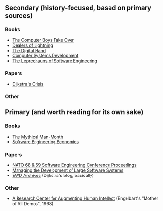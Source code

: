 ## Secondary (history-focused, based on primary sources)

### Books

- [The Computer Boys Take Over](https://www.amazon.com/exec/obidos/ASIN/0262050935)
- [Dealers of Lightning](https://www.amazon.com/exec/obidos/ASIN/0887309895)
- [The Digital Hand](https://www.amazon.com/exec/obidos/ASIN/0195165888)
- [Computer Systems Development](https://www.amazon.com/Computer-Systems-Development-Organization-Implementation/dp/0471923990)
- [The Leprechauns of Software Engineering](https://leanpub.com/leprechauns)

### Papers

- [Dijkstra's Crisis](http://tomandmaria.com/Tom/Writing/DijkstrasCrisis_LeidenDRAFT.pdf)

### Other

## Primary (and worth reading for its own sake)

### Books

- [The Mythical Man-Month](https://www.amazon.com/Mythical-Man-Month-Software-Engineering-Anniversary/dp/0201835959)
- [Software Engineering Economics](https://www.amazon.com/Software-Engineering-Economics-Barry-Boehm/dp/0138221227)

### Papers

- [NATO 68 & 69 Software Engineering Conference Proceedings](homepages.cs.ncl.ac.uk/brian.randell/NATO/)
- [Managing the Development of Large Software Systems](http://www.cs.umd.edu/class/spring2003/cmsc838p/Process/waterfall.pdf)
- [EWD Archives](http://www.cs.utexas.edu/~EWD/) (Dijkstra's blog, basically)

### Other

- [A Research Center for Augmenting Human Intellect](https://www.youtube.com/watch?v=yJDv-zdhzMY) (Engelbart's "Mother of All Demos", 1968)
